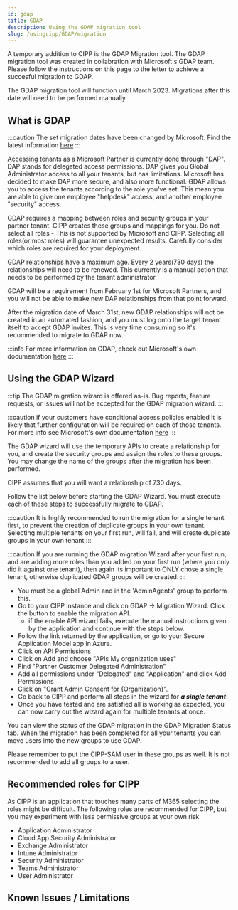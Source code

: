 ```yaml
---
id: gdap
title: GDAP
description: Using the GDAP migration tool
slug: /usingcipp/GDAP/migration
---
```


A temporary addition to CIPP is the GDAP Migration tool. The GDAP migration tool was created in collabration with Microsoft's GDAP team. Please follow the instructions on this page to the letter to achieve a succesful migration to GDAP.

The GDAP migration tool will function until March 2023. Migrations after this date will need to be performed manually.

## What is GDAP

:::caution
The set migration dates have been changed by Microsoft. Find the latest information [here](https://learn.microsoft.com/en-gb/partner-center/announcements/2022-october#17)
:::

Accessing tenants as a Microsoft Partner is currently done through "DAP". DAP stands for delegated access permissions. DAP gives you Global Administrator access to all your tenants, but has limitations. Microsoft has decided to make DAP more secure, and also more functional. GDAP allows you to access the tenants according to the role you've set. This mean you are able to give one employee "helpdesk" access, and another employee "security" access.

GDAP requires a mapping between roles and security groups in your partner tenant. CIPP creates these groups and mappings for you. Do not select all roles - This is not supported by Microsoft and CIPP. Selecting all roles(or most roles) will guarantee unexpected results. Carefully consider which roles are required for your deployment.

GDAP relationships have a maximum age. Every 2 years(730 days) the relationships will need to be renewed. This currently is a manual action that needs to be performed by the tenant administrator.

GDAP will be a requirement from February 1st for Microsoft Partners, and you will not be able to make new DAP relationships from that point forward.

After the migration date of March 31st, new GDAP relationships will not be created in an automated fashion, and you must log onto the target tenant itself to accept GDAP invites. This is very time consuming so it's recommended to migrate to GDAP now.

:::info
For more information on GDAP, check out Microsoft's own documentation [here](https://learn.microsoft.com/en-us/partner-center/gdap-introduction)
:::

## Using the GDAP Wizard

:::tip
The GDAP migration wizard is offered as-is. Bug reports, feature requests, or issues will not be accepted for the GDAP migration wizard.
:::

:::caution if your customers have conditional access policies enabled it is likely that further configuration will be required on each of those tenants. For more info see Microsoft's own documentation [here](https://learn.microsoft.com/en-us/partner-center/gdap-faq#what-is-the-recommended-next-step-if-the-conditional-access-policy-set-by-the-customer-blocks-all-external-access-including-csps-access-aobo-to-the-customers-tenant)
:::


The GDAP wizard will use the temporary APIs to create a relationship for you, and create the security groups and assign the roles to these groups. You may change the name of the groups after the migration has been performed.

CIPP assumes that you will want a relationship of 730 days.

Follow the list below before starting the GDAP Wizard. You must execute each of these steps to successfully migrate to GDAP.

:::caution It is highly recommended to run the migration for a single tenant first, to prevent the creation of duplicate groups in your own tenant. Selecting multiple tenants on your first run, will fail, and will create duplicate groups in your own tenant 
:::

:::caution If you are running the GDAP migration Wizard after your first run, and are adding more roles than you added on your first run (where you only did it against one tenant), then again its important to ONLY chose a single tenant, otherwise duplicated GDAP groups will be created. 
:::


- You must be a global Admin and in the 'AdminAgents' group to perform this.
- Go to your CIPP instance and click on GDAP -> Migration Wizard. Click the button to enable the migration API.
   - if the enable API wizard fails, execute the manual instructions given by the application and continue with the steps below.
- Follow the link returned by the application, or go to your Secure Application Model app in Azure.
- Click on API Permissions
- Click on Add and choose "APIs My organization uses"
- Find "Partner Customer Delegated Administration"
- Add all permissions under "Delegated" and "Application" and click Add Permissions
- Click on "Grant Admin Consent for {Organization}".
- Go back to CIPP and perform all steps in the wizard for ***a single tenant***
- Once you have tested and are satisfied all is working as expected, you can now carry out the wizard again for multiple tenants at once.  

You can view the status of the GDAP migration in the GDAP Migration Status tab. When the migration has been completed for all your tenants you can move users into the new groups to use GDAP.

Please remember to put the CIPP-SAM user in these groups as well. It is not recommended to add all groups to a user.

## Recommended roles for CIPP
As CIPP is an application that touches many parts of M365 selecting the roles might be difficult. The following roles are recommended for CIPP, but you may experiment with less permissive groups at your own risk.

* Application Administrator
* Cloud App Security Administrator
* Exchange Administrator
* Intune Administrator
* Security Administrator
* Teams Administrator
* User Administrator



## Known Issues / Limitations

<NoKnownIssues />
